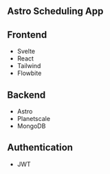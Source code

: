 ## Astro Scheduling App

## Frontend

- Svelte
- React
- Tailwind
- Flowbite

## Backend

- Astro
- Planetscale
- MongoDB

## Authentication

- JWT
